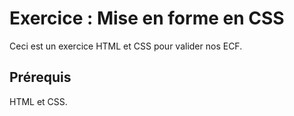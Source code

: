 # Exercice : Mise en forme en CSS

Ceci est un exercice HTML et CSS pour valider nos ECF.

## Prérequis

HTML et CSS.

